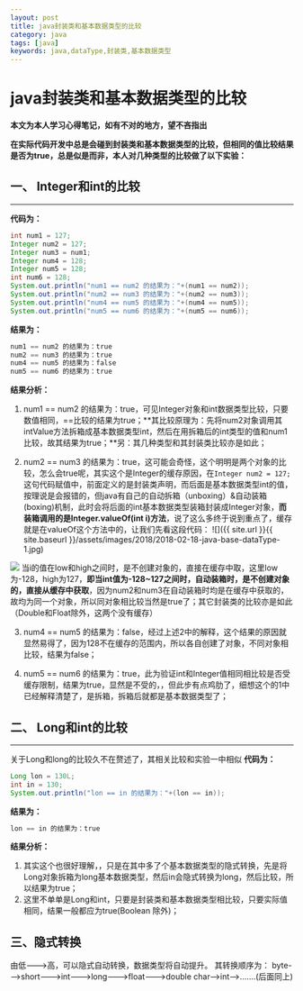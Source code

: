 ```yaml
---
layout: post
title: java封装类和基本数据类型的比较
category: java
tags: [java]
keywords: java,dataType,封装类,基本数据类型
---
```


# java封装类和基本数据类型的比较


**本文为本人学习心得笔记，如有不对的地方，望不吝指出**

**在实际代码开发中总是会碰到封装类和基本数据类型的比较，但相同的值比较结果是否为true，总是似是而非，本人对几种类型的比较做了以下实验：**


## 一、 Integer和int的比较
-----------------------
**代码为：**
```java
int num1 = 127;
Integer num2 = 127;
Integer num3 = num1;
Integer num4 = 128;
Integer num5 = 128;
int num6 = 128;
System.out.println("num1 == num2 的结果为："+(num1 == num2));
System.out.println("num2 == num3 的结果为："+(num2 == num3));
System.out.println("num4 == num5 的结果为："+(num4 == num5));
System.out.println("num5 == num6 的结果为："+(num5 == num6));
```
**结果为：**
```java
num1 == num2 的结果为：true
num2 == num3 的结果为：true
num4 == num5 的结果为：false
num5 == num6 的结果为：true
```
**结果分析：**

 1. num1 == num2 的结果为：true，可见Integer对象和int数据类型比较，只要数值相同，==比较的结果为true；**其比较原理为：先将num2对象调用其intValue方法拆箱成基本数据类型int，然后在用拆箱后的int类型的值和num1比较，故其结果为true；**另：其几种类型和其封装类比较亦是如此；
 
 2. num2 == num3 的结果为：true，这可能会奇怪，这个明明是两个对象的比较，怎么会true呢，其实这个是Integer的缓存原因，在`Integer num2 = 127;`这句代码赋值中，前面定义的是封装类声明，而后面是基本数据类型int的值，按理说是会报错的，但java有自己的自动拆箱（unboxing）&自动装箱(boxing)机制，此时会将后面的int基本数据类型装箱封装成Integer对象，**而装箱调用的是Integer.valueOf(int i)方法**，说了这么多终于说到重点了，缓存就是在valueOf这个方法中的，让我们先看这段代码：
![]({{ site.url }}{{ site.baseurl }}/assets/images/2018/2018-02-18-java-base-dataType-1.jpg)

![](https://614756zhang.github.io/zhangpeng/assets/images/2018/2018-02-18-java-base-dataType-1.jpg)
当i的值在low和high之间时，是不创建对象的，直接在缓存中取，这里low为-128，high为127，**即当int值为-128~127之间时，自动装箱时，是不创建对象的，直接从缓存中获取**，因为num2和num3在自动装箱时均是在缓存中获取的，故均为同一个对象，所以同对象相比较当然是true了；其它封装类的比较亦是如此（Double和Float除外，这两个没有缓存）

 3. num4 == num5 的结果为：false，经过上述2中的解释，这个结果的原因就显然易得了，因为128不在缓存的范围内，所以各自创建了对象，不同对象相比较，结果为false；
 
 4. num5 == num6 的结果为：true，此为验证int和Integer值相同相比较是否受缓存限制，结果为true，显然是不受的，，但此步有点鸡肋了，细想这个的1中已经解释清楚了，是拆箱，拆箱后就都是基本数据类型了；
 

## 二、 Long和int的比较
---------------------
关于Long和long的比较久不在赘述了，其相关比较和实验一中相似
**代码为：**
```java
Long lon = 130L;
int in = 130;
System.out.println("lon == in 的结果为："+(lon == in));
```

**结果为：**
```java
lon == in 的结果为：true
```
**结果分析：**
 1. 其实这个也很好理解，，只是在其中多了个基本数据类型的隐式转换，先是将Long对象拆箱为long基本数据类型，然后in会隐式转换为long，然后比较，所以结果为true；
 2. 这里不单单是Long和int，只要是封装类和基本数据类型相比较，只要实际值相同，结果一般都应为true(Boolean 除外)；


三、隐式转换
------

由低--->高，可以隐式自动转换，数据类型将自动提升。
其转换顺序为：
byte--->short--->int--->long--->float--->double
char-->int-->.......(后面同上)
